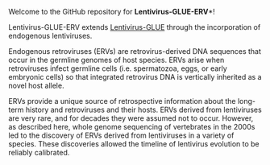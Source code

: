 Welcome to the GitHub repository for **Lentivirus-GLUE-ERV***!

Lentivirus-GLUE-ERV extends [Lentivirus-GLUE](https://github.com/giffordlabcvr/Lentivirus-GLUE) through the incorporation of endogenous lentiviruses.

Endogenous retroviruses (ERVs) are retrovirus-derived DNA sequences that occur in the germline genomes of host species. ERVs arise when retroviruses infect germline cells (i.e. spermatozoa, eggs, or early embryonic cells) so that integrated retrovirus DNA is vertically inherited as a novel host allele.

ERVs provide a unique source of retrospective information about the long-term history and retroviruses and their hosts. ERVs derived from lentiviruses are very rare, and for decades they were assumed not to occur. However, as described here, whole genome sequencing of vertebrates in the 2000s led to the discovery of ERVs derived from lentiviruses in a variety of species. These discoveries allowed the timeline of lentivirus evolution to be reliably calibrated. 
